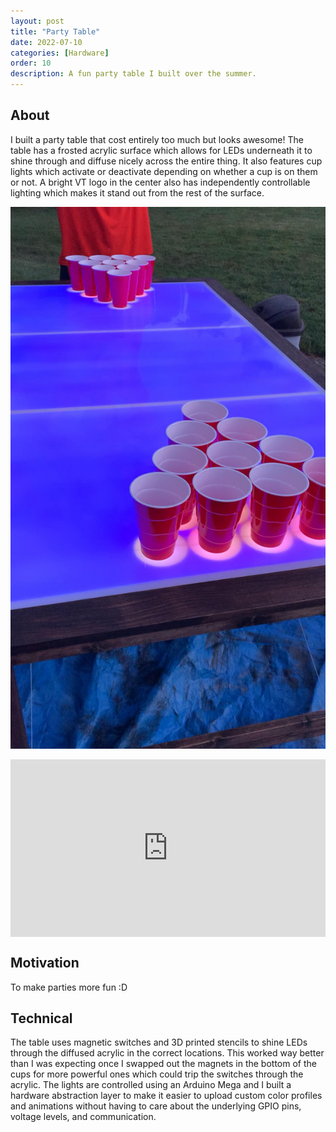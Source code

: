 ```yaml
---
layout: post
title: "Party Table"
date: 2022-07-10
categories: [Hardware]
order: 10
description: A fun party table I built over the summer.
---
```



## About
I built a party table that cost entirely too much but looks awesome! The table has a frosted acrylic surface which allows for LEDs underneath it to shine through and diffuse nicely across the entire thing. It also features cup lights which activate or deactivate depending on whether a cup is on them or not. A bright VT logo in the center also has independently controllable lighting which makes it stand out from the rest of the surface.

![alt text](<../assets/images/table-project/table (1).jpg>)

<div style="position: relative; padding-bottom: 56.25%; height: 0; overflow: hidden; max-width: 100%; width: 100%;">
  <iframe 
    src="https://youtube.com/embed/qYee4Vwv9Ec?si=aA-AaADb2S2ZZhdk"
    title="YouTube video player" 
    frameborder="0" 
    allow="accelerometer; autoplay; clipboard-write; encrypted-media; gyroscope; picture-in-picture; web-share" 
    referrerpolicy="strict-origin-when-cross-origin" 
    allowfullscreen 
    style="position: absolute; top: 0; left: 0; width: 100%; height: 100%;">
  </iframe>
</div>

## Motivation
To make parties more fun :D

## Technical
The table uses magnetic switches and 3D printed stencils to shine LEDs through the diffused acrylic in the correct locations. This worked way better than I was expecting once I swapped out the magnets in the bottom of the cups for more powerful ones which could trip the switches through the acrylic. The lights are controlled using an Arduino Mega and I built a hardware abstraction layer to make it easier to upload custom color profiles and animations without having to care about the underlying GPIO pins, voltage levels, and communication.